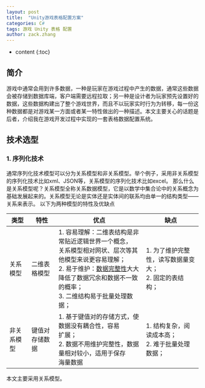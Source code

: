 ```yaml
---
layout: post
title:  "Unity游戏表格配置方案"
categories: C#
tags: 游戏 Unity 表格 配置
author: zack.zhang
---
```


* content
{:toc}

## 简介

游戏中通常会用到许多数据，一种是玩家在游戏过程中产生的数据，通常这些数据会被存储到数据库端，客户端需要远程拉取；另一种是设计者为玩家预先设置好的数据，这些数据构建出了整个游戏世界，而且不以玩家实时行为为转移，每一份这种数据都是对游戏某一方面或者某一特性做出的一种描述。本文主要关心的话题是后者，介绍我在游戏开发过程中实现的一套表格数据配置系统。

<!-- more -->
## 技术选型

### 1. 序列化技术

通常序列化技术模型可以分为关系模型和非关系模型。举个例子，采用非关系模型的序列化技术比如xml、JSON等，关系模型的序列化技术比如excel。
那么什么是关系模型呢？关系模型全称关系数据模型，它是以数学中集合论中的关系概念为基础发展起来的。关系模型无论是实体还是实体间的联系均由单一的结构类型——关系来表示。
以下为两种模型的特性及优缺点

<table>
  <thead>
    <tr>
      <th>类型</th>
      <th>特性</th>
      <th>优点</th>
	  <th>缺点</th>
    </tr>
  </thead>
  <tbody>
    <tr>
      <td>关系模型</td>
      <td>二维表格模型</td>
      <td>1. 容易理解：二维表结构是非常贴近逻辑世界一个概念，<br/>关系模型相对网状、层次等其他模型来说更容易理解；<br/>2. 易于维护：<a href="https://baike.baidu.com/item/%E6%95%B0%E6%8D%AE%E5%AE%8C%E6%95%B4%E6%80%A7/110071?fr=aladdin">数据完整性</a>大大降低了数据冗余和数据不一致的概率；<br/>3. 二维结构易于批量处理数据；</td>
	  <td>1. 为了维护完整性，读写数据量变大；<br/>2. 固定的表结构；</td>
    </tr>
    <tr>
      <td>非关系模型</td>
      <td>键值对存储数据</td>
      <td>1. 基于键值对的存储方式，使数据没有耦合性，容易<br/>扩展；<br/>2. 数据不用维护完整性，数据量相对较小，适用于保存<br/>海量数据</td>
	  <td>1. 结构复杂，阅读成本高；<br/>2. 难于批量处理数据；</td>
    </tr>
  </tbody>
</table>
本文主要采用关系模型。